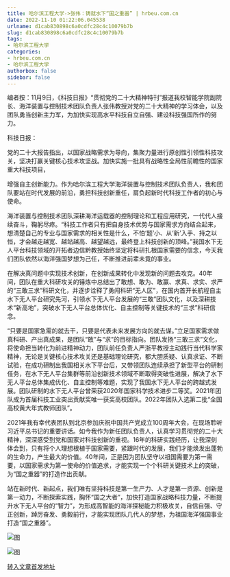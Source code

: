 ```yaml
---
title: 哈尔滨工程大学->张伟：铸就水下“国之重器” | hrbeu.com.cn
date: 2022-11-10 01:22:06.045538
urlname: d1cab830898c6a0cdfc28c4c10079b7b
slug: d1cab830898c6a0cdfc28c4c10079b7b
tags: 
- 哈尔滨工程大学
categories:
- hrbeu.com.cn
- 哈尔滨工程大学
authorbox: false
sidebar: false
---
```

编者按：11月9日，《科技日报》“贯彻党的二十大精神特刊”报道我校智能学院副院长、海洋装置与控制技术团队负责人张伟教授对党的二十大精神的学习体会，以及团队勇当创新主力军，为加快实现高水平科技自立自强、建设科技强国所作的努力。

科技日报：

党的二十大报告指出，以国家战略需求为导向，集聚力量进行原创性引领性科技攻关，坚决打赢关键核心技术攻坚战。加快实施一批具有战略性全局性前瞻性的国家重大科技项目，
<!--more-->
增强自主创新能力。作为哈尔滨工程大学海洋装置与控制技术团队负责人，我和团队要站在时代发展的前沿，勇担科技创新重任，肩负起新时代科技工作者的初心与使命。

海洋装置与控制技术团队深耕海洋运载器的控制理论和工程应用研究，一代代人接续奋斗，鞠躬尽瘁。“科技工作者只有把自身技术优势与国家需求方向结合起来，想清楚自己的专业与国家需求的相关性是什么，不怕‘题’小、从‘新’入手、持之以恒，才会越走越宽、越站越高、越望越远，最终登上科技创新的顶峰。”我国水下无人平台科技领域的开拓者边信黔教授始终坚定将科研扎根国家需要的信念，今天我们团队依然以海洋强国梦想为己任，不断推进前辈未竟的事业。

在解决真问题中实现技术创新，在创新成果转化中发现新的问题去攻克。40年间，团队在重大科研攻关的锤炼中总结出了敢想、敢为、敢赢、求真、求实、求严的“三敢三求”科研文化，并逐步诠释了勇闯科研“无人区”，在国内首开长航程自主水下无人平台研究先河，引领水下无人平台发展的“三敢”团队文化，以及深耕技术“新高地”，突破水下无人平台总体优化、自主控制等关键技术的“三求”科研信念。

“只要是国家急需的就去干，只要是代表未来发展方向的就去谋。”立足国家需求做真科研、产出真成果，是团队“敢”与“求”的目标指向。团队发扬“三敢三求”文化，将使命担当转化为前进精神动力，团队前任负责人严浙平教授主动践行当代科学家精神，无论是关键核心技术攻关还是基础理论研究，都大胆质疑、认真求证、不断试验，在成功研制出我国相关水下平台后，又带领团队连续承担了新型平台的研制任务，在水下无人平台集群等前沿创新技术领域不断取得突破性进展，解决了水下无人平台总体集成优化、自主控制等难题，实现了我国水下无人平台的跨越式发展。团队研制的水下无人平台曾荣获2020年国家科学技术进步二等奖。2021年团队成为首届科技工业突出贡献奖唯一获奖高校团队。2022年团队入选第二批“全国高校黄大年式教师团队”。

2021年我有幸代表团队到北京参加庆祝中国共产党成立100周年大会，在现场聆听习近平总书记的重要讲话。如今我作为新任团队负责人，认真学习贯彻党的二十大精神，深深感受到党和国家对科技创新的重视。16年的科研实践经历，让我深刻体会到，只有将个人理想根植于国家需要，紧跟时代的发展，我们才能焕发出蓬勃的生命力，产生最大的价值。40年间，正是因为团队坚守以祖国需要为第一需要，以国家需求为第一使命的价值追求，才能实现一个个科研关键技术上的突破，为“国之重器”的打造作出贡献。

站在新时代、新起点，我们唯有坚持科技是第一生产力、人才是第一资源、创新是第一动力，不断探索实践，胸怀“国之大者”，加快打造国家战略科技力量，不断提升水下无人平台的“智力”，为形成高智能的海洋探秘能力积极攻关，自信自强、守正创新，踔厉奋发、勇毅前行，才能实现团队几代人的梦想，为祖国海洋强国事业打造“国之重器”。

![图](http://gongxue.cn/__local/C/49/9E/E42AB07BC2909E265DB62224C6F_7B0EE12F_18D77.jpg)

![图](http://gongxue.cn/__local/B/F2/07/6EF5EC92291F6DB6823EA916767_A9BD52AF_C198.jpg)

[转入文章首发地址](http://gongxue.cn/info/1141/73511.htm)